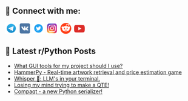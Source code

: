 ## 🔎 Connect with me:
[<img src="https://github.com/bullbesh/bullbesh/blob/main/images/Telegram.png" width="32" height="32" />](https://t.me/bullbesh)
[<img src="https://github.com/bullbesh/bullbesh/blob/main/images/VK.png" width="32" height="32" />](https://vk.com/bullbesh)
[<img src="https://github.com/bullbesh/bullbesh/blob/main/images/Twitter.png" width="32" height="32" />](https://twitter.com/bullbesh1)
[<img src="https://github.com/bullbesh/bullbesh/blob/main/images/Instagram.png" width="32" height="32" />](https://www.instagram.com/bullbesh)
[<img src="https://github.com/bullbesh/bullbesh/blob/main/images/Reddit.png" width="32" height="32" />](https://www.reddit.com/user/bullbesh)
[<img src="https://github.com/bullbesh/bullbesh/blob/main/images/YouTube.png" width="32" height="32" />](https://www.youtube.com/channel/UCtfjRs6uzgq5mfm8S06WTcg)

## 📕 Latest r/Python Posts
<!-- BLOG-POST-LIST:START -->
- [What GUI tools for my project should I use?](https://www.reddit.com/r/Python/comments/1fupokp/what_gui_tools_for_my_project_should_i_use/)
- [HammerPy - Real-time artwork retrieval and price estimation game](https://www.reddit.com/r/Python/comments/1fuoeld/hammerpy_realtime_artwork_retrieval_and_price/)
- [Whisper 🤫: LLM&#39;s in your terminal.](https://www.reddit.com/r/Python/comments/1fuoc8f/whisper_llms_in_your_terminal/)
- [Losing my mind trying to make a QTE!](https://www.reddit.com/r/Python/comments/1fum55z/losing_my_mind_trying_to_make_a_qte/)
- [Compaqt - a new Python serializer!](https://www.reddit.com/r/Python/comments/1fulsg4/compaqt_a_new_python_serializer/)
<!-- BLOG-POST-LIST:END -->

